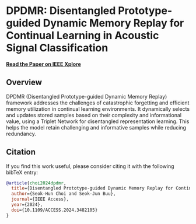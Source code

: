 # DPDMR: Disentangled Prototype-guided Dynamic Memory Replay for Continual Learning in Acoustic Signal Classification

[**Read the Paper on IEEE Xplore**](https://ieeexplore.ieee.org/document/10719982)

## Overview
DPDMR (Disentangled Prototype-guided Dynamic Memory Replay) framework addresses the challenges of catastrophic forgetting and efficient memory utilization in continual learning environments. It dynamically selects and updates stored samples based on their complexity and informational value, using a Triplet Network for disentangled representation learning. This helps the model retain challenging and informative samples while reducing redundancy. 


## Citation
If you find this work useful, please consider citing it with the following bibTeX entry:

```bibtex
@article{choi2024dpdmr,
  title={Disentangled Prototype-guided Dynamic Memory Replay for Continual Learning in Acoustic Signal Classification},
  author={Seok-Hun Choi and Seok-Jun Buu},
  journal={IEEE Access},
  year={2024},
  doi={10.1109/ACCESS.2024.3482105}
}

